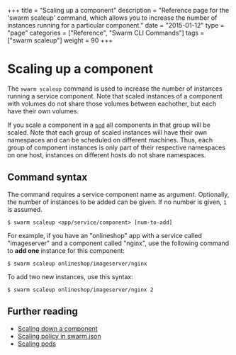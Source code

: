 +++
title = "Scaling up a component"
description = "Reference page for the 'swarm scaleup' command, which allows you to increase the number of instances running for a particular component."
date = "2015-01-12"
type = "page"
categories = ["Reference", "Swarm CLI Commands"]
tags = ["swarm scaleup"]
weight = 90
+++

# Scaling up a component

The `swarm scaleup` command is used to increase the number of instances running a service component. Note that scaled instances of a component with volumes do not share those volumes between eachother, but each have their own volumes.

If you scale a component in a [`pod`](/reference/swarm-json/#pod) all components in that group will be scaled. Note that each group of scaled instances will have their own namespaces and can be scheduled on different machines. Thus, each group of component instances is only part of their respective namespaces on one host, instances on different hosts do not share namespaces.

## Command syntax

The command requires a service component name as argument. Optionally, the number of instances to be added can be given. If no number is given, `1` is assumed.

```nohighlight
$ swarm scaleup <app/service/component> [num-to-add]
```

For example, if you have an "onlineshop" app with a service called "imageserver" and a component called "nginx", use the following command to __add one__ instance for this component:

```nohighlight
$ swarm scaleup onlineshop/imageserver/nginx
```

To add two new instances, use this syntax:

```nohighlight
$ swarm scaleup onlineshop/imageserver/nginx 2
```

## Further reading

 * [Scaling down a component](/reference/cli/scaledown/)
 * [Scaling policy in swarm.json](/reference/swarm-json/#scaling_policy)
 * [Scaling pods](/reference/swarm-json/#pod)
